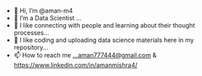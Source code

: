 - 👋 Hi, I’m @aman-m4
- 👀 I’m a Data Scientist ...
- 🌱 I like connecting with people and learning about their thought processes...
- 💞️ I like coding and uploading data science materials here in my repository...
- 📫 How to reach me ...aman777444@gmail.com & https://www.linkedin.com/in/amanmishra4/
<!---
aman-m4/aman-m4 is a ✨ special ✨ repository because its `README.md` (this file) appears on your GitHub profile.
You can click the Preview link to take a look at your changes.
--->
